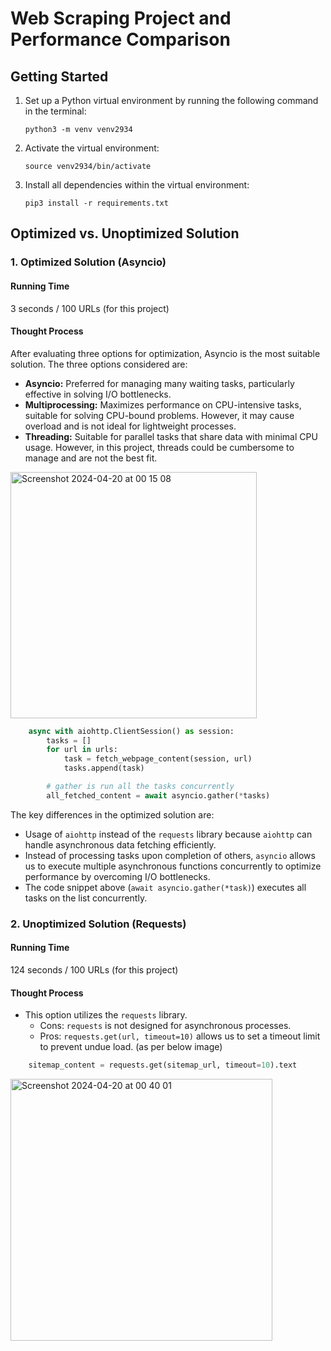 # Web Scraping Project and Performance Comparison

## Getting Started
1. Set up a Python virtual environment by running the following command in the terminal:
    ```
    python3 -m venv venv2934
    ```
2. Activate the virtual environment:
    ```
    source venv2934/bin/activate
    ```
3. Install all dependencies within the virtual environment:
    ```
    pip3 install -r requirements.txt
    ```

## Optimized vs. Unoptimized Solution
### 1. Optimized Solution (Asyncio)
#### Running Time
3 seconds / 100 URLs (for this project)

#### Thought Process
After evaluating three options for optimization, Asyncio is the most suitable solution. The three options considered are:
- **Asyncio:** Preferred for managing many waiting tasks, particularly effective in solving I/O bottlenecks.
- **Multiprocessing:** Maximizes performance on CPU-intensive tasks, suitable for solving CPU-bound problems. However, it may cause overload and is not ideal for lightweight processes.
- **Threading:** Suitable for parallel tasks that share data with minimal CPU usage. However, in this project, threads could be cumbersome to manage and are not the best fit.

<img width="394" alt="Screenshot 2024-04-20 at 00 15 08" src="https://github.com/Luciensday/gla_web_scrapper/assets/128807685/7c057fac-7323-4cb6-ae81-ec1dc194fb3a">

```python
    async with aiohttp.ClientSession() as session:
        tasks = []
        for url in urls:
            task = fetch_webpage_content(session, url)
            tasks.append(task)

        # gather is run all the tasks concurrently
        all_fetched_content = await asyncio.gather(*tasks)

```


The key differences in the optimized solution are:
- Usage of `aiohttp` instead of the `requests` library because `aiohttp` can handle asynchronous data fetching efficiently.
- Instead of processing tasks upon completion of others, `asyncio` allows us to execute multiple asynchronous functions concurrently to optimize performance by overcoming I/O bottlenecks.
- The code snippet above (`await asyncio.gather(*task)`) executes all tasks on the list concurrently.

### 2. Unoptimized Solution (Requests)
#### Running Time
124 seconds / 100 URLs (for this project)

#### Thought Process
- This option utilizes the `requests` library.
    - Cons: `requests` is not designed for asynchronous processes.
    - Pros: `requests.get(url, timeout=10)` allows us to set a timeout limit to prevent undue load. (as per below image)
```python
    sitemap_content = requests.get(sitemap_url, timeout=10).text
```
<img width="419" alt="Screenshot 2024-04-20 at 00 40 01" src="https://github.com/Luciensday/gla_web_scrapper/assets/128807685/bdc66487-d491-452b-9e88-30c45e7ebf7f">
